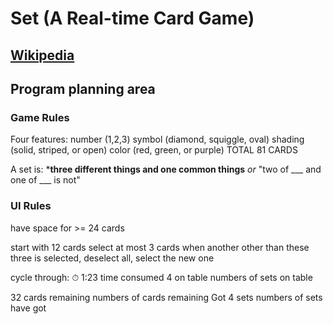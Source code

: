 #  Set (A Real-time Card Game)

## [Wikipedia](https://en.wikipedia.org/wiki/Set_(game))

## Program planning area

### Game Rules
Four features: 
number (1,2,3)
symbol (diamond, squiggle, oval)
shading (solid, striped, or open)
color (red, green, or purple)
TOTAL 81 CARDS

A set is:
***three different things and one common things**
*or* "two of ___ and one of ___ is not"


### UI Rules

have space for >= 24 cards

start with 12 cards
select at most 3 cards
when another other than these three is selected, deselect all, select the new one

cycle through:
⏱ 1:23               time consumed
4 on table       numbers of sets on table

32 cards remaining             numbers of cards remaining
Got 4 sets     numbers of sets have got
